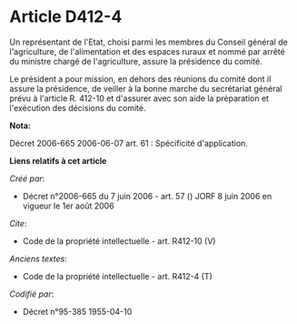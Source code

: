 # Article D412-4

Un représentant de l'Etat, choisi parmi les membres du Conseil général de l'agriculture, de l'alimentation et des espaces
ruraux et nommé par arrêté du ministre chargé de l'agriculture, assure la présidence du comité.

Le président a pour mission, en dehors des réunions du comité dont il assure la présidence, de veiller à la bonne marche du
secrétariat général prévu à l'article R. 412-10 et d'assurer avec son aide la préparation et l'exécution des décisions du
comité.

**Nota:**

Décret 2006-665 2006-06-07 art. 61 : Spécificité d'application.

**Liens relatifs à cet article**

_Créé par_:

  - Décret n°2006-665 du 7 juin 2006 - art. 57 () JORF 8 juin 2006 en vigueur le 1er août 2006

_Cite_:

  - Code de la propriété intellectuelle - art. R412-10 (V)

_Anciens textes_:

  - Code de la propriété intellectuelle - art. R412-4 (T)

_Codifié par_:

  - Décret n°95-385 1955-04-10
